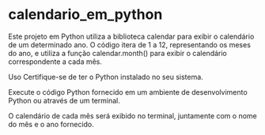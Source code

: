 # calendario_em_python

Este projeto em Python utiliza a biblioteca calendar para exibir o calendário de um determinado ano. O código itera de 1 a 12, representando os meses do ano, e utiliza a função calendar.month() para exibir o calendário correspondente a cada mês.

Uso
Certifique-se de ter o Python instalado no seu sistema.

Execute o código Python fornecido em um ambiente de desenvolvimento Python ou através de um terminal.

O calendário de cada mês será exibido no terminal, juntamente com o nome do mês e o ano fornecido.

